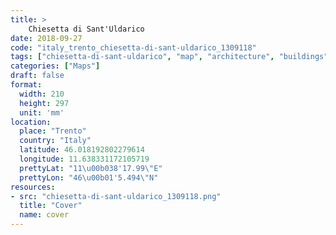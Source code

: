 ```yaml
---
title: > 
    Chiesetta di Sant'Uldarico
date: 2018-09-27
code: "italy_trento_chiesetta-di-sant-uldarico_1309118"
tags: ["chiesetta-di-sant-uldarico", "map", "architecture", "buildings", "Trento", "Italy"]
categories: ["Maps"]
draft: false
format:
  width: 210
  height: 297
  unit: 'mm'
location:
  place: "Trento"
  country: "Italy"
  latitude: 46.018192802279614
  longitude: 11.638331172105719
  prettyLat: "11\u00b038'17.99\"E"
  prettyLon: "46\u00b01'5.494\"N"
resources:
- src: "chiesetta-di-sant-uldarico_1309118.png"
  title: "Cover"
  name: cover
---
```

